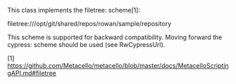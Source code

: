 This class implements the filetree: scheme[1]:

 filetree:///opt/git/shared/repos/rowan/sample/repository

This scheme is supported for backward compatibility. Moving forward the cypress: scheme should be used (see RwCypressUrl).

[1] https://github.com/Metacello/metacello/blob/master/docs/MetacelloScriptingAPI.md#filetree